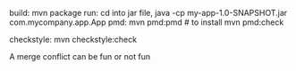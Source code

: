 build:
mvn package
run:
cd into jar file,
java -cp my-app-1.0-SNAPSHOT.jar com.mycompany.app.App
pmd:
mvn pmd:pmd # to install
mvn pmd:check

checkstyle:
mvn checkstyle:check

A merge conflict can be fun or not fun

